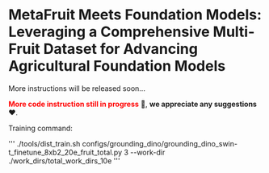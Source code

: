 # MetaFruit Meets Foundation Models: Leveraging a Comprehensive  Multi-Fruit Dataset for Advancing Agricultural Foundation Models
More instructions will be released soon...

**<font color='red'>More code instruction still in progress</font>**  🚀, **we appreciate any suggestions** ❤️.

Training command:

'''
./tools/dist_train.sh configs/grounding_dino/grounding_dino_swin-t_finetune_8xb2_20e_fruit_total.py 3 --work-dir ./work_dirs/total_work_dirs_10e
'''
